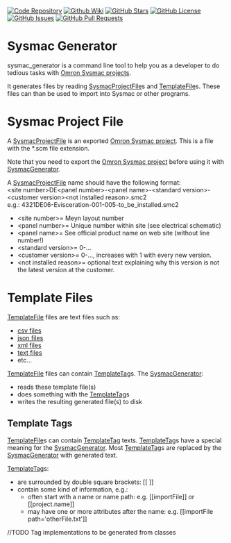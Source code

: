 [//]: # (This file was generated from: doc/template/README.mdt using the documentation_builder package on: 2022-03-20 20:56:00.795195.)
<a id='doc-template-badges-mdt'></a>[![Code Repository](https://img.shields.io/badge/repository-git%20hub-informational)](https://github.com/nils-ten-hoeve/sysmac_generator)
[![Github Wiki](https://img.shields.io/badge/documentation-wiki-informational)](https://github.com/nils-ten-hoeve/sysmac_generator/wiki)
[![GitHub Stars](https://img.shields.io/github/stars/nils-ten-hoeve/sysmac_generator)](https://github.com/nils-ten-hoeve/sysmac_generator/stargazers)
[![GitHub License](https://img.shields.io/badge/license-MIT-informational)](https://raw.githubusercontent.com/nils-ten-hoeve/sysmac_generator/main/LICENSE)
[![GitHub Issues](https://img.shields.io/github/issues/nils-ten-hoeve/sysmac_generator)](https://github.com/nils-ten-hoeve/sysmac_generator/issues)
[![GitHub Pull Requests](https://img.shields.io/github/issues-pr/nils-ten-hoeve/sysmac_generator)](https://github.com/nils-ten-hoeve/sysmac_generator/pulls)

<a id='doc-template-01-sysmac-generator-mdt'></a><a id='sysmac-generator'></a>
# Sysmac Generator
sysmac_generator is a command line tool to help you as a developer to do tedious
tasks with [Omron Sysmac projects](https://automation.omron.com/en/us/products/family/sysstdio).

It generates files by reading [SysmacProjectFile](https://github.com/nils-ten-hoeve/sysmac_generator/wiki/01-Sysmac-Generator#sysmac-project-file)s and [TemplateFile](https://github.com/nils-ten-hoeve/sysmac_generator/wiki/01-Sysmac-Generator#template-files)s.
These files can than be used to import into Sysmac or other programs.


<a id='sysmac-project-file'></a>
# Sysmac Project File
A [SysmacProjectFile](https://github.com/nils-ten-hoeve/sysmac_generator/wiki/01-Sysmac-Generator#sysmac-project-file) is an exported
[Omron Sysmac project](https://automation.omron.com/en/us/products/family/sysstdio).
This is a file with the *.scm file extension.

Note that you need to export the
[Omron Sysmac project](https://automation.omron.com/en/us/products/family/sysstdio)
before using it with [SysmacGenerator](https://github.com/nils-ten-hoeve/sysmac_generator/wiki/01-Sysmac-Generator#sysmac-generator).

A [SysmacProjectFile](https://github.com/nils-ten-hoeve/sysmac_generator/wiki/01-Sysmac-Generator#sysmac-project-file) name should have the following format:\
&lt;site number&gt;DE&lt;panel number&gt;-&lt;panel name&gt;-&lt;standard version&gt;-&lt;customer version&gt;&lt;not installed reason&gt;.smc2\
e.g.: 4321DE06-Evisceration-001-005-to_be_installed.smc2
* &lt;site number&gt;= Meyn layout number
* &lt;panel number&gt;= Unique number within site (see electrical schematic)
* &lt;panel name&gt;= See official product name on web site (without line number!)
* &lt;standard version&gt;= 0-...
* &lt;customer version&gt;= 0-..., increases with 1 with every new version.
* &lt;not installed reason&gt;= optional text explaining why this version is not the latest version at the customer.


<a id='template-files'></a>
# Template Files
[TemplateFile](https://github.com/nils-ten-hoeve/sysmac_generator/wiki/01-Sysmac-Generator#template-files) files are text files such as:
* [csv files](https://en.wikipedia.org/wiki/Comma-separated_values)
* [json files](https://en.wikipedia.org/wiki/JSON)
* [xml files](https://en.wikipedia.org/wiki/XML)
* [text files](https://en.wikipedia.org/wiki/Text_file)
* etc...

[TemplateFile](https://github.com/nils-ten-hoeve/sysmac_generator/wiki/01-Sysmac-Generator#template-files) files can contain [TemplateTag](https://github.com/nils-ten-hoeve/sysmac_generator/wiki/01-Sysmac-Generator#template-tags)s.
The [SysmacGenerator](https://github.com/nils-ten-hoeve/sysmac_generator/wiki/01-Sysmac-Generator#sysmac-generator):
* reads these template file(s)
* does something with the [TemplateTag](https://github.com/nils-ten-hoeve/sysmac_generator/wiki/01-Sysmac-Generator#template-tags)s
* writes the resulting generated file(s) to disk


<a id='template-tags'></a>
## Template Tags
[TemplateFile](https://github.com/nils-ten-hoeve/sysmac_generator/wiki/01-Sysmac-Generator#template-files)s can contain [TemplateTag](https://github.com/nils-ten-hoeve/sysmac_generator/wiki/01-Sysmac-Generator#template-tags) texts.
[TemplateTag](https://github.com/nils-ten-hoeve/sysmac_generator/wiki/01-Sysmac-Generator#template-tags)s have a special meaning for the [SysmacGenerator](https://github.com/nils-ten-hoeve/sysmac_generator/wiki/01-Sysmac-Generator#sysmac-generator).
Most [TemplateTag](https://github.com/nils-ten-hoeve/sysmac_generator/wiki/01-Sysmac-Generator#template-tags)s are replaced by the [SysmacGenerator](https://github.com/nils-ten-hoeve/sysmac_generator/wiki/01-Sysmac-Generator#sysmac-generator) with generated text.

[TemplateTag](https://github.com/nils-ten-hoeve/sysmac_generator/wiki/01-Sysmac-Generator#template-tags)s:
* are surrounded by double square brackets: [[ ]]
* contain some kind of information, e.g.:
  * often start with a name or name path:
    e.g. [[importFile]] or [[project.name]]
  * may have one or more attributes after the name:
    e.g. [[importFile path='otherFile.txt']]

//TODO Tag implementations to be generated from classes